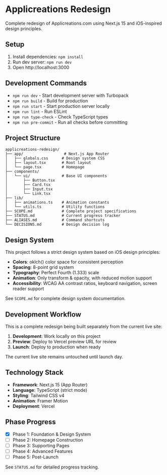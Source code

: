 # Applicreations Redesign

Complete redesign of Applicreations.com using Next.js 15 and iOS-inspired design principles.

## Setup

1. Install dependencies: `npm install`
2. Run dev server: `npm run dev`
3. Open http://localhost:3000

## Development Commands

- `npm run dev` - Start development server with Turbopack
- `npm run build` - Build for production
- `npm run start` - Start production server locally
- `npm run lint` - Run ESLint
- `npm run type-check` - Check TypeScript types
- `npm run pre-commit` - Run all checks before committing

## Project Structure

```
applicreations-redesign/
├── app/                  # Next.js App Router
│   ├── globals.css      # Design system CSS
│   ├── layout.tsx       # Root layout
│   └── page.tsx         # Homepage
├── components/
│   └── ui/              # Base UI components
│       ├── Button.tsx
│       ├── Card.tsx
│       ├── Input.tsx
│       └── Link.tsx
├── lib/
│   ├── animations.ts    # Animation constants
│   └── utils.ts         # Utility functions
├── SCOPE.md             # Complete project specifications
├── STATUS.md            # Current progress tracker
├── ALIASES.md           # Command shortcuts
└── DECISIONS.md         # Design decision log
```

## Design System

This project follows a strict design system based on iOS design principles:

- **Colors**: oklch() color space for consistent perception
- **Spacing**: 8-point grid system
- **Typography**: Perfect Fourth (1.333) scale
- **Animation**: Only transform & opacity, with reduced motion support
- **Accessibility**: WCAG AA contrast ratios, keyboard navigation, screen reader support

See `SCOPE.md` for complete design system documentation.

## Development Workflow

This is a complete redesign being built separately from the current live site:

1. **Development**: Work locally on this project
2. **Preview**: Deploy to Vercel preview URL for review
3. **Launch**: Deploy to production when ready

The current live site remains untouched until launch day.

## Technology Stack

- **Framework**: Next.js 15 (App Router)
- **Language**: TypeScript (strict mode)
- **Styling**: Tailwind CSS v4
- **Animation**: Framer Motion
- **Deployment**: Vercel

## Phase Progress

- [x] Phase 1: Foundation & Design System
- [ ] Phase 2: Homepage Construction
- [ ] Phase 3: Supporting Pages
- [ ] Phase 4: Advanced Features
- [ ] Phase 5: Post-Launch

See `STATUS.md` for detailed progress tracking.
